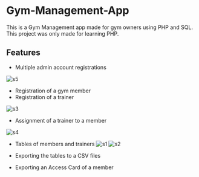# Gym-Management-App

This is a Gym Management app made for gym owners using PHP and SQL.
This project was only made for learning PHP.

## Features

- Multiple admin account registrations

![s5](https://github.com/kosharun/Gym-Management-App/assets/121234919/e5184408-c189-4150-8fd6-e26158f7b91f)

  
- Registration of a gym member 
- Registration of a trainer

![s3](https://github.com/kosharun/Gym-Management-App/assets/121234919/4e355d70-c6a8-49ec-9cbd-a152d693f4ca)

  
- Assignment of a trainer to a member

![s4](https://github.com/kosharun/Gym-Management-App/assets/121234919/97165359-9ee0-4089-8b05-3c4a3299a272)


- Tables of members and trainers
![s1](https://github.com/kosharun/Gym-Management-App/assets/121234919/a58912dc-0736-4a4a-9acf-ddb676d0fc2a)
![s2](https://github.com/kosharun/Gym-Management-App/assets/121234919/2b7cfe34-f11d-465e-8199-73acbfbd7432)


  
- Exporting the tables to a CSV files
- Exporting an Access Card of a member

